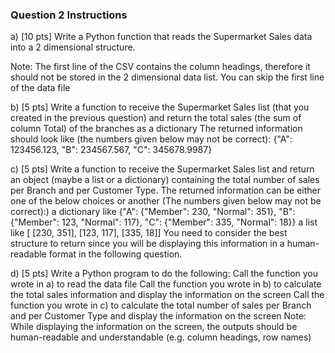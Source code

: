 ### Question 2 Instructions

a) [10 pts] Write a Python function that reads the Supermarket Sales data into a 2 dimensional structure.

Note: The first line of the CSV contains the column headings, therefore it should not be stored in the 2 dimensional data list. You can skip the first line of the data file

b) [5 pts] Write a function to receive the Supermarket Sales list (that you created in the previous question) and return the total sales (the sum of column Total) of the branches as a dictionary
The returned information should look like (the numbers given below may not be correct): {"A": 123456.123, "B": 234567.567, "C": 345678.9987}

c) [5 pts] Write a function to receive the Supermarket Sales list and return an object (maybe a list or a dictionary) containing the total number of sales per Branch and per Customer Type.
The returned information can be either one of the below choices or another (The numbers given below may not be correct):)
a dictionary like {"A": {"Member": 230, "Normal": 351}, "B": {"Member": 123, "Normal": 117}, "C": {"Member": 335, "Normal": 18}} a list like [ [230, 351], [123, 117], [335, 18]] You need to consider the best structure to return since you will be displaying this information in a human-readable format in the following question.

d) [5 pts] Write a Python program to do the following:
Call the function you wrote in a) to read the data file Call the function you wrote in b) to calculate the total sales information and display the information on the screen Call the function you wrote in c) to calculate the total number of sales per Branch and per Customer Type and display the information on the screen Note: While displaying the information on the screen, the outputs should be human-readable and understandable (e.g. column headings, row names)
